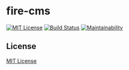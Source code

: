 # fire-cms

[![MIT License](http://img.shields.io/badge/license-MIT-blue.svg?style=flat)](https://github.com/kohx/fire-cms/blob/add-license-1/LICENSE)
[![Build Status](https://travis-ci.org/kohx/fire-cms.svg?branch=master)](https://travis-ci.org/kohx/fire-cms)
[![Maintainability](https://api.codeclimate.com/v1/badges/a99a88d28ad37a79dbf6/maintainability)](https://codeclimate.com/github/codeclimate/codeclimate/maintainability)

## License
[MIT License](https://github.com/kohx/fire-cms/blob/add-license-1/LICENSE)
